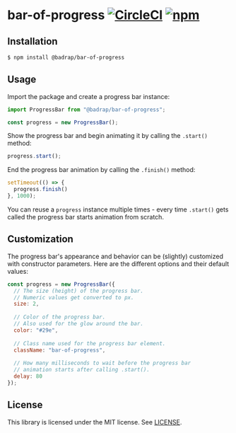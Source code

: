 # bar-of-progress [![CircleCI](https://circleci.com/gh/badrap/bar-of-progress.svg?style=shield)](https://circleci.com/gh/badrap/bar-of-progress) [![npm](https://img.shields.io/npm/v/@badrap/bar-of-progress.svg)](https://www.npmjs.com/package/@badrap/bar-of-progress)

## Installation

```sh
$ npm install @badrap/bar-of-progress
```

## Usage

Import the package and create a progress bar instance:

```js
import ProgressBar from "@badrap/bar-of-progress";

const progress = new ProgressBar();
```

Show the progress bar and begin animating it by calling the `.start()` method:

```js
progress.start();
```

End the progress bar animation by calling the `.finish()` method:

```js
setTimeout(() => {
  progress.finish()
}, 1000);
```

You can reuse a `progress` instance multiple times - every time `.start()` gets called the progress bar starts animation from scratch.

## Customization

The progress bar's appearance and behavior can be (slightly) customized with constructor parameters. Here are the different options and their default values:

```js
const progress = new ProgressBar({
  // The size (height) of the progress bar.
  // Numeric values get converted to px.
  size: 2,
  
  // Color of the progress bar.
  // Also used for the glow around the bar.
  color: "#29e",
  
  // Class name used for the progress bar element.
  className: "bar-of-progress",
  
  // How many milliseconds to wait before the progress bar
  // animation starts after calling .start().
  delay: 80
});
```

## License

This library is licensed under the MIT license. See [LICENSE](./LICENSE).
